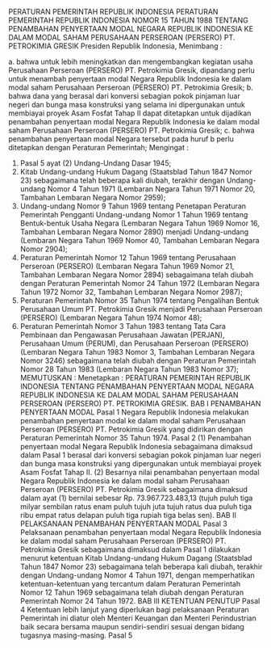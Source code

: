  PERATURAN PEMERINTAH REPUBLIK INDONESIA PERATURAN PEMERINTAH REPUBLIK INDONESIA NOMOR 15 TAHUN 1988 TENTANG PENAMBAHAN PENYERTAAN MODAL NEGARA REPUBLIK INDONESIA KE DALAM MODAL SAHAM PERUSAHAAN PERSEROAN (PERSERO) PT. PETROKIMIA GRESIK Presiden Republik Indonesia,
Menimbang :

a. bahwa untuk lebih meningkatkan dan mengembangkan kegiatan usaha Perusahaan Perseroan (PERSERO) PT. Petrokimia Gresik, dipandang perlu untuk menambah penyertaan modal Negara Republik Indonesia ke dalam modal saham Perusahaan Perseroan (PERSERO) PT. Petrokimia Gresik;
b. bahwa dana yang berasal dari konversi sebagian pokok pinjaman luar negeri dan bunga masa konstruksi yang selama ini dipergunakan untuk membiayai proyek Asam Fosfat Tahap II dapat ditetapkan untuk dijadikan penambahan penyertaan modal Negara Republik Indonesia ke dalam modal saham Perusahaan Perseroan (PERSERO) PT. Petrokimia Gresik;
c. bahwa penambahan penyertaan modal Negara tersebut pada huruf b perlu ditetapkan dengan Peraturan Pemerintah;
Mengingat :

1. Pasal 5 ayat (2) Undang-Undang Dasar 1945;
2. Kitab Undang-undang Hukum Dagang (Staatsblad Tahun 1847 Nomor 23) sebagaimana telah beberapa kali diubah, terakhir dengan Undang-undang Nomor 4 Tahun 1971 (Lembaran Negara Tahun 1971 Nomor 20, Tambahan Lembaran Negara Nomor 2959);
3. Undang-undang Nomor 9 Tahun 1969 tentang Penetapan Peraturan Pemerintah Pengganti Undang-undang Nomor 1 Tahun 1969 tentang Bentuk-bentuk Usaha Negara (Lembaran Negara Tahun 1969 Nomor 16, Tambahan Lembaran Negara Nomor 2890) menjadi Undang-undang (Lembaran Negara Tahun 1969 Nomor 40, Tambahan Lembaran Negara Nomor 2904);
4. Peraturan Pemerintah Nomor 12 Tahun 1969 tentang Perusahaan Perseroan (PERSERO) (Lembaran Negara Tahun 1969 Nomor 21, Tambahan Lembaran Negara Nomor 2894) sebagaimana telah diubah dengan Peraturan Pemerintah Nomor 24 Tahun 1972 (Lembaran Negara Tahun 1972 Nomor 32, Tambahan Lembaran Negara Nomor 2987);
5. Peraturan Pemerintah Nomor 35 Tahun 1974 tentang Pengalihan Bentuk Perusahaan Umum PT. Petrokimia Gresik menjadi Perusahaan Perseroan (PERSERO) (Lembaran Negara Tahun 1974 Nomor 48);
6. Peraturan Pemerintah Nomor 3 Tahun 1983 tentang Tata Cara Pembinaan dan Pengawasan Perusahaan Jawatan (PERJAN), Perusahaan Umum (PERUM), dan Perusahaan Perseroan (PERSERO) (Lembaran Negara Tahun 1983 Nomor 3, Tambahan Lembaran Negara Nomor 3246) sebagaimana telah diubah dengan Peraturan Pemerintah Nomor 28 Tahun 1983 (Lembaran Negara Tahun 1983 Nomor 37);
MEMUTUSKAN :
 Menetapkan : PERATURAN PEMERINTAH REPUBLIK INDONESIA TENTANG PENAMBAHAN PENYERTAAN MODAL NEGARA REPUBLIK INDONESIA KE DALAM MODAL SAHAM PERUSAHAAN PERSEROAN (PERSERO) PT. PETROKIMIA GRESIK.
BAB I PENAMBAHAN PENYERTAAN MODAL
Pasal 1
Negara Republik Indonesia melakukan penambahan penyertaan modal ke dalam modal saham Perusahaan Perseroan (PERSERO) PT. Petrokimia Gresik yang didirikan dengan Peraturan Pemerintah Nomor 35 Tahun 1974.
Pasal 2
(1) Penambahan penyertaan modal Negara Republik Indonesia sebagaimana dimaksud dalam Pasal 1 berasal dari konversi sebagian pokok pinjaman luar negeri dan bunga masa konstruksi yang dipergunakan untuk membiayai proyek Asam Fosfat Tahap II.
(2) Besarnya nilai penambahan penyertaan modal Negara Republik Indonesia ke dalam modal saham Perusahaan Perseroan (PERSERO) PT. Petrokimia Gresik sebagaimana dimaksud dalam ayat (1) bernilai sebesar Rp. 73.967.723.483,13 (tujuh puluh tiga milyar sembilan ratus enam puluh tujuh juta tujuh ratus dua puluh tiga ribu empat ratus delapan puluh tiga rupiah tiga belas sen).
BAB II PELAKSANAAN PENAMBAHAN PENYERTAAN MODAL
Pasal 3
Pelaksanaan penambahan penyertaan modal Negara Republik Indonesia ke dalam modal saham Perusahaan Perseroan (PERSERO) PT. Petrokimia Gresik sebagaimana dimaksud dalam Pasal 1 dilakukan menurut ketentuan Kitab Undang-undang Hukum Dagang (Staatsblad Tahun 1847 Nomor 23) sebagaimana telah beberapa kali diubah, terakhir dengan Undang-undang Nomor 4 Tahun 1971, dengan memperhatikan ketentuan-ketentuan yang tercantum dalam Peraturan Pemerintah Nomor 12 Tahun 1969 sebagaimana telah diubah dengan Peraturan Pemerintah Nomor 24 Tahun 1972.
BAB III KETENTUAN PENUTUP
Pasal 4
Ketentuan lebih lanjut yang diperlukan bagi pelaksanaan Peraturan Pemerintah ini diatur oleh Menteri Keuangan dan Menteri Perindustrian baik secara bersama maupun sendiri-sendiri sesuai dengan bidang tugasnya masing-masing.
Pasal 5
